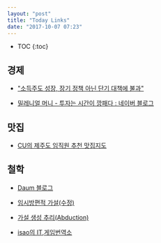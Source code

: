 ```yaml
---
layout: "post"
title: "Today Links"
date: "2017-10-07 07:23"
---
```


- TOC
{:toc}

## 경제
* ["소득주도 성장, 장기 정책 아닌 단기 대책에 불과" ](http://news.hankyung.com/article/2017092719091)


* [밀레니얼 머니 - 투자는 시간이 깡패다 : 네이버 블로그](https://m.blog.naver.com/breitner/221107873048)


## 맛집
* [CU의 제주도 임직원 추천 맛집지도](https://www.google.com/maps/d/u/0/viewer?mid=16AMImIBKKS8ZEsdOEU-eAsn192g&hl=ko&ll=33.374802177759285%2C126.49241540772834&z=10)


## 철학
* [Daum 블로그](http://m.blog.daum.net/_blog/_m/articleView.do?blogid=0RNf7&articleno=868)

* [임시방편적 가설(수정)](http://blog.daum.net/goodking/85)

* [가설 생성 추리(Abduction)](http://blog.daum.net/goodking/59)

* [isao의 IT,게임번역소](http://isao76.egloos.com/m/2631801)
